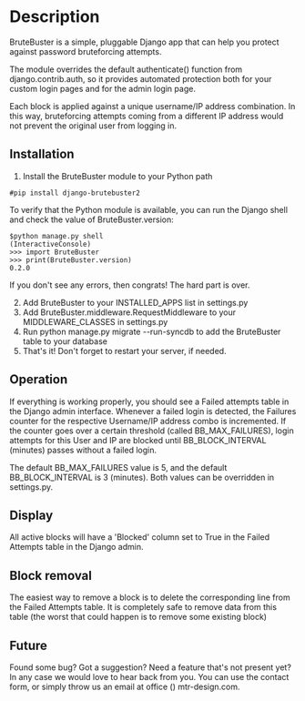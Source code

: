 Description
===========
BruteBuster is a simple, pluggable Django app that can help you protect against password bruteforcing attempts.

The module overrides the default authenticate() function from django.contrib.auth, so it provides automated protection both for your custom login pages and for the admin login page.

Each block is applied against a unique username/IP address combination. In this way, bruteforcing attempts coming from a different IP address would not prevent the original user from logging in.

Installation
------------
1. Install the BruteBuster module to your Python path
```
#pip install django-brutebuster2
```
To verify that the Python module is available, you can run the Django shell and check the value of BruteBuster.version:
```
$python manage.py shell
(InteractiveConsole)
>>> import BruteBuster
>>> print(BruteBuster.version)
0.2.0
```
If you don't see any errors, then congrats! The hard part is over.

2. Add BruteBuster to your INSTALLED_APPS list in settings.py
3. Add BruteBuster.middleware.RequestMiddleware to your MIDDLEWARE_CLASSES in settings.py
4. Run python manage.py migrate --run-syncdb to add the BruteBuster table to your database
5. That's it! Don't forget to restart your server, if needed.

Operation
---------
If everything is working properly, you should see a Failed attempts table in the Django admin interface. Whenever a failed login is detected, the Failures counter for the respective Username/IP address combo is incremented. If the counter goes over a certain threshold (called BB_MAX_FAILURES), login attempts for this User and IP are blocked until BB_BLOCK_INTERVAL (minutes) passes without a failed login.

The default BB_MAX_FAILURES value is 5, and the default BB_BLOCK_INTERVAL is 3 (minutes). Both values can be overridden in settings.py.

Display
-------
All active blocks will have a 'Blocked' column set to True in the Failed Attempts table in the Django admin.

Block removal
-------------
The easiest way to remove a block is to delete the corresponding line from the Failed Attempts table. It is completely safe to remove data from this table (the worst that could happen is to remove some existing block)

Future
------
Found some bug? Got a suggestion? Need a feature that's not present yet? In any case we would love to hear back from you. You can use the contact form, or simply throw us an email at office () mtr-design.com.
